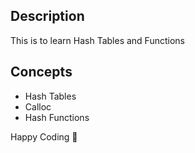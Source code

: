 ## Description
This is to learn Hash Tables and Functions

## Concepts
- Hash Tables
- Calloc
- Hash Functions

Happy Coding 🥂
